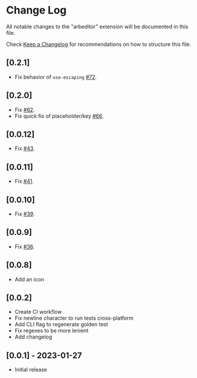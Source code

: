 # Change Log

All notable changes to the "arbeditor" extension will be documented in this file.

Check [Keep a Changelog](http://keepachangelog.com/) for recommendations on how to structure this file.

## [0.2.1]

- Fix behavior of `use-escaping` [#72](https://github.com/google/arb-editor/issues/72).

## [0.2.0] 

- Fix [#62](https://github.com/google/arb-editor/issues/62).
- Fix quick fix of placeholder/key [#66](https://github.com/google/arb-editor/issues/66).

## [0.0.12] 

- Fix [#43](https://github.com/google/arb-editor/issues/43).

## [0.0.11] 

- Fix [#41](https://github.com/google/arb-editor/issues/41).

## [0.0.10] 

- Fix [#39](https://github.com/google/arb-editor/issues/39).

## [0.0.9] 

- Fix [#36](https://github.com/google/arb-editor/issues/36).

## [0.0.8] 

- Add an icon

## [0.0.2] 

- Create CI workflow
- Fix newline character to run tests cross-platform
- Add CLI flag to regenerate golden test
- Fix regexes to be more lenient
- Add changelog

## [0.0.1] - 2023-01-27

- Initial release
